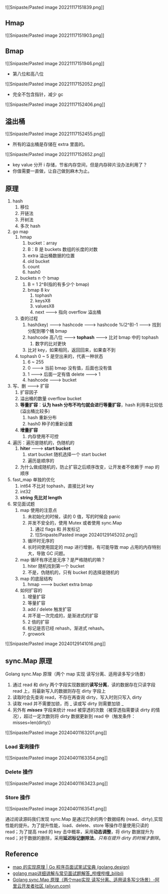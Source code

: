 ![[Snipaste/Pasted image 20221117151839.png]]

## Hmap

![[Snipaste/Pasted image 20221117151903.png]]

## Bmap

![[Snipaste/Pasted image 20221117151946.png]]

- 第八位和高八位

![[Snipaste/Pasted image 20221117152052.png]]

- 完全不包含指针，减少 gc

![[Snipaste/Pasted image 20221117152406.png]]

## 溢出桶

![[Snipaste/Pasted image 20221117152455.png]]

- 所有的溢出桶是存储在 extra 里面的。

![[Snipaste/Pasted image 20221117152652.png]]

- key value 分开 i 存储，节省内存空间，但是内存碎片没办法利用了？
- 你值需要一直做，让自己做到麻木为止。

## 原理

1. hash
	1. 移位
	2. 开链法
	3. 开树法
	4. 多次 hash
2. go map
	1. hmap
		1. bucket：array
		2. B：B 是 buckets 数组的长度的对数
		3. extra 溢出桶数据的位置
		4. old bucket
		5. count
		6. hash0
	2. buckets n 个 bmap
		1. B = 1 2^B(指的有多少个 bmap)
		2. bmap 8 kv
			1. tophash
			2. keysX8
			3. valuesX8
			4. next ---> 指向 overflow 溢出桶
	3. 查的过程
		1. hash(key) ---> hashcode ---> hashcode %(2^B)-1 ---> 找到分配到哪个桶 bmap
		2. hashcode 高八位 ---> **tophash** ---> 比对 bmap 中的 tophash
			1. 数字的比对更快
		3. 比对 key，如果相同，返回回来，如果查不到
	4. tophash 0 ~ 5 是空出来的，代表一种状态
		1. 6 ~ 255
		2. 0 ---> 当前 bmap 没有值，后面也没有值
		3. 1 ---> 后面一定有值 delete ---> 1
		4. hashcode ---> bucket
3. 写、删 ---> 扩容
	1. 扩容因子
	2. 溢出桶的数量 overflow bucket
	3. **等量扩容**：**认为 hash 分布不均匀就会进行等量扩容**，hash 利用率比较低 (溢出桶比较多)
		1. hash 重新分布
		2. hash0 种子的重新设置
	4. **增量扩容**
		1. 内存使用不可控
4. 遍历：遍历是随机的，伪随机的
	1. **hiter** ---> **start bucket**
		1. start bucket 随机选择一个 start bucket
		2. 遍历是顺序的
	2. 为什么做成随机的，防止扩容之后顺序改变，让开发者不依赖于 map 的顺序
5. fast_map 单独的优化
	1. int64 不比对 tophash，直接比对 key
	2. int32
	3. **string 先比对 length**
6. 常见面试题
	1. map 使用的注意点
		1. 未初始化的时候，读的 0 值，写的时候会 panic
		2. 并发不安全的，使用 Mutex 或者使用 sync.Map
			1. 通过 flags 和 并发标记
			2. ![[Snipaste/Pasted image 20240129145202.png]]
		3. 循环时无序的
		4. 长时间使用固定的 map 进行增删，有可能导致 map 占用的内存特别大，导致 GC 问题。
	2. map 循环有序还是无序？是严格随机的嘛？
		1. hiter 随机找到第一个 bucket
		2. 不是，伪随机的，只有 bucket 的选择是随机的
	3. map 的底层结构
		1. hmap ---> bucket extra bmap
	4. 如何扩容的
		1. 增量扩容
		2. 等量扩容
		3. add / delete 触发扩容
		4. 并不是一次完成的，是渐进式的扩容
		5. 2 倍的扩容
		6. 标记是否已经 rehash，渐进式 rehash。
		7. growork

![[Snipaste/Pasted image 20240129141016.png]]

## sync.Map 原理

Golang sync.Map 原理（两个 map 实现 读写分离、适用读多写少场景）

1. 通过 read 和 dirty 两个字段实现数据的**读写分离**，读的数据存在只读字段 read 上，将最新写入的数据则存在 dirty 字段上
2. 读取时会先查询 read，不存在再查询 dirty，写入时则只写入 dirty
3. 读取 read 并不需要加锁，而 _ 读或写 dirty 则需要加锁 _
4. 另外有 **_misses_** 字段来统计 read 被穿透的次数（被穿透指需要读 dirty 的情况），超过一定次数则将 dirty 数据更新到 read 中（触发条件：misses=len(dirty)）

![[Snipaste/Pasted image 20240401163201.png]]

### Load 查询操作

![[Snipaste/Pasted image 20240401163354.png]]

### Delete 操作

![[Snipaste/Pasted image 20240401163423.png]]

### Store 操作

![[Snipaste/Pasted image 20240401163541.png]]

通过阅读源码我们发现 sync.Map 是通过冗余的两个数据结构 (read、dirty),实现性能的提升。为了提升性能，load、delete、store 等操作尽量使用只读的 read；为了提高 read 的 key 击中概率，采用**动态调整**，将 dirty 数据提升为 read；对于数据的删除，采用**延迟标记删除法**，_只有在提升 dirty 的时候才删除_。

## Reference

- [map 的实现原理 | Go 程序员面试笔试宝典 (golang.design)](https://golang.design/go-questions/map/principal/)
- [golang map详细讲解与常见面试题解答_哔哩哔哩_bilibili](https://www.bilibili.com/video/BV1ng411v7uE/?spm_id_from=333.337.search-card.all.click&vd_source=25509bb582bc4a25d86d871d5cdffca3)
- [Golang sync.Map 原理（两个map实现 读写分离、适用读多写少场景）-阿里云开发者社区 (aliyun.com)](https://developer.aliyun.com/article/1172753)
